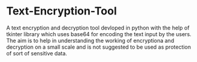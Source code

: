 # Text-Encryption-Tool
A text encryption and decryption tool devloped in python with the help of tkinter library which uses base64 for encoding the text input by the users.
The aim is to help in understanding the working of encryptiona and decryption on a small scale and is not suggested to be used as protection of sort of sensitive data.
